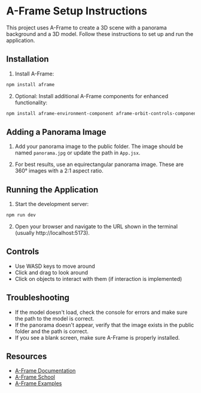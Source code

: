 # A-Frame Setup Instructions

This project uses A-Frame to create a 3D scene with a panorama background and a 3D model. Follow these instructions to set up and run the application.

## Installation

1. Install A-Frame:

```bash
npm install aframe
```

2. Optional: Install additional A-Frame components for enhanced functionality:

```bash
npm install aframe-environment-component aframe-orbit-controls-component
```

## Adding a Panorama Image

1. Add your panorama image to the public folder. The image should be named `panorama.jpg` or update the path in `App.jsx`.

2. For best results, use an equirectangular panorama image. These are 360° images with a 2:1 aspect ratio.

## Running the Application

1. Start the development server:

```bash
npm run dev
```

2. Open your browser and navigate to the URL shown in the terminal (usually http://localhost:5173).

## Controls

- Use WASD keys to move around
- Click and drag to look around
- Click on objects to interact with them (if interaction is implemented)

## Troubleshooting

- If the model doesn't load, check the console for errors and make sure the path to the model is correct.
- If the panorama doesn't appear, verify that the image exists in the public folder and the path is correct.
- If you see a blank screen, make sure A-Frame is properly installed.

## Resources

- [A-Frame Documentation](https://aframe.io/docs/)
- [A-Frame School](https://aframe.io/aframe-school/)
- [A-Frame Examples](https://aframe.io/aframe/examples/)